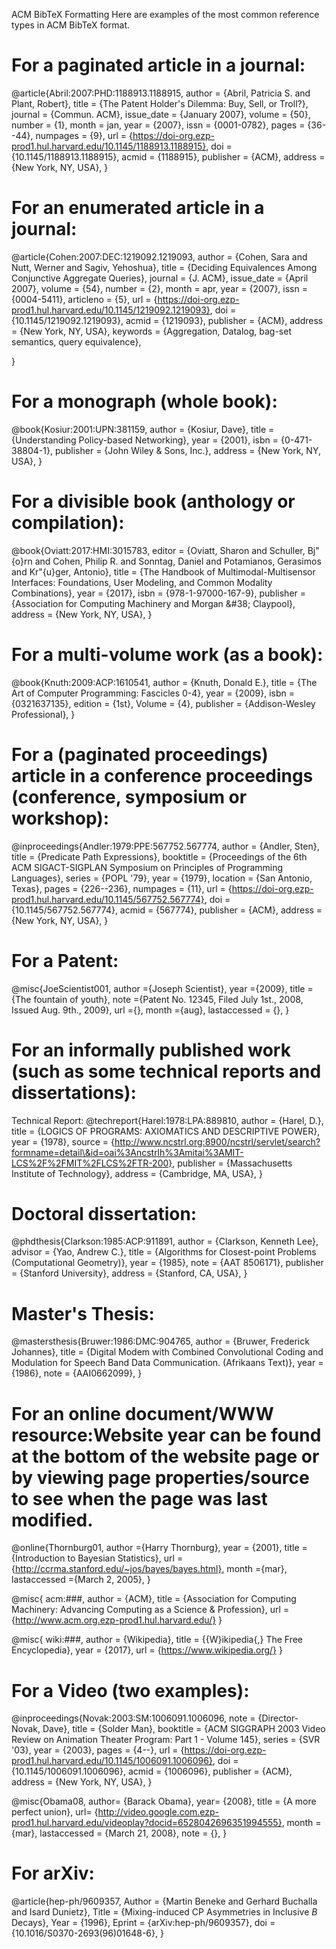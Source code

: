 ACM BibTeX Formatting
Here are examples of the most common reference types in ACM BibTeX format.

# For a paginated article in a journal:
@article{Abril:2007:PHD:1188913.1188915,
author = {Abril, Patricia S. and Plant, Robert},
title = {The Patent Holder's Dilemma: Buy, Sell, or Troll?},
journal = {Commun. ACM},
issue_date = {January 2007},
volume = {50},
number = {1},
month = jan,
year = {2007},
issn = {0001-0782},
pages = {36--44},
numpages = {9},
url = {https://doi-org.ezp-prod1.hul.harvard.edu/10.1145/1188913.1188915},
doi = {10.1145/1188913.1188915},
acmid = {1188915},
publisher = {ACM},
address = {New York, NY, USA},
}

# For an enumerated article in a journal:
@article{Cohen:2007:DEC:1219092.1219093,
author = {Cohen, Sara and Nutt, Werner and Sagiv, Yehoshua},
title = {Deciding Equivalences Among Conjunctive Aggregate Queries},
journal = {J. ACM},
issue_date = {April 2007},
volume = {54},
number = {2},
month = apr,
year = {2007},
issn = {0004-5411},
articleno = {5},
url = {https://doi-org.ezp-prod1.hul.harvard.edu/10.1145/1219092.1219093},
doi = {10.1145/1219092.1219093},
acmid = {1219093},
publisher = {ACM},
address = {New York, NY, USA},
keywords = {Aggregation, Datalog, bag-set semantics, query equivalence},

}

# For a monograph (whole book):
@book{Kosiur:2001:UPN:381159,
author = {Kosiur, Dave},
title = {Understanding Policy-based Networking},
year = {2001},
isbn = {0-471-38804-1},
publisher = {John Wiley \& Sons, Inc.}, address = {New York, NY, USA},
}

# For a divisible book (anthology or compilation):
@book{Oviatt:2017:HMI:3015783,
editor = {Oviatt, Sharon and Schuller, Bj\"{o}rn and Cohen, Philip R. and Sonntag, Daniel and Potamianos, Gerasimos and Kr\"{u}ger, Antonio},
title = {The Handbook of Multimodal-Multisensor Interfaces: Foundations, User Modeling, and Common Modality Combinations},
year = {2017},
isbn = {978-1-97000-167-9},
publisher = {Association for Computing Machinery and Morgan \&\#38; Claypool},
address = {New York, NY, USA},
}

# For a multi-volume work (as a book):
@book{Knuth:2009:ACP:1610541, author = {Knuth, Donald E.},
title = {The Art of Computer Programming: Fascicles 0-4},
year = {2009}, isbn = {0321637135}, edition = {1st},
Volume = {4}, publisher = {Addison-Wesley Professional},
}

# For a (paginated proceedings) article in a conference proceedings (conference, symposium or workshop):
@inproceedings{Andler:1979:PPE:567752.567774,
author = {Andler, Sten},
title = {Predicate Path Expressions},
booktitle = {Proceedings of the 6th ACM SIGACT-SIGPLAN Symposium on Principles of Programming Languages},
series = {POPL '79},
year = {1979},
location = {San Antonio, Texas},
pages = {226--236},
numpages = {11},
url = {https://doi-org.ezp-prod1.hul.harvard.edu/10.1145/567752.567774},
doi = {10.1145/567752.567774},
acmid = {567774},
publisher = {ACM},
address = {New York, NY, USA},
}

# For a Patent:
@misc{JoeScientist001,
author ={Joseph Scientist},
year ={2009},
title ={The fountain of youth},
note ={Patent No. 12345, Filed July 1st., 2008, Issued Aug. 9th., 2009},
url ={},
month ={aug},
lastaccessed = {},
}

# For an informally published work (such as some technical reports and dissertations):
Technical Report:
@techreport{Harel:1978:LPA:889810,
author = {Harel, D.},
title = {LOGICS OF PROGRAMS: AXIOMATICS AND DESCRIPTIVE POWER}, year = {1978},
source = {http://www.ncstrl.org:8900/ncstrl/servlet/search?formname=detail\&id=oai%3Ancstrlh%3Amitai%3AMIT-LCS%2F%2FMIT%2FLCS%2FTR-200},
publisher = {Massachusetts Institute of Technology},
address = {Cambridge, MA, USA},
}

# Doctoral dissertation:
@phdthesis{Clarkson:1985:ACP:911891,
author = {Clarkson, Kenneth Lee}, advisor = {Yao, Andrew C.},
title = {Algorithms for Closest-point Problems (Computational Geometry)},
year = {1985},
note = {AAT 8506171},
publisher = {Stanford University},
address = {Stanford, CA, USA},
}

# Master's Thesis:
@mastersthesis{Bruwer:1986:DMC:904765,
author = {Bruwer, Frederick Johannes},
title = {Digital Modem with Combined Convolutional Coding and Modulation for Speech Band Data Communication. (Afrikaans Text)},
year = {1986},
note = {AAI0662099},
}

# For an online document/WWW resource:Website year can be found at the bottom of the website page or by viewing page properties/source to see when the page was last modified.
@online{Thornburg01,
author ={Harry Thornburg},
year = {2001},
title ={Introduction to Bayesian Statistics},
url ={http://ccrma.stanford.edu/~jos/bayes/bayes.html},
month ={mar},
lastaccessed ={March 2, 2005},
}

@misc{ acm:###,
author = {ACM},
title = {Association for Computing Machinery: Advancing Computing as a Science & Profession},
url = {http://www.acm.org.ezp-prod1.hul.harvard.edu/}
}

@misc{ wiki:###,
author = {Wikipedia},
title = {{W}ikipedia{,} The Free Encyclopedia},
year = {2017},
url = {https://www.wikipedia.org/}
}

# For a Video (two examples):
@inproceedings{Novak:2003:SM:1006091.1006096,
note = {Director-Novak, Dave},
title = {Solder Man},
booktitle = {ACM SIGGRAPH 2003 Video Review on Animation Theater Program: Part 1 - Volume 145},
series = {SVR '03},
year = {2003},
pages = {4--},
url = {https://doi-org.ezp-prod1.hul.harvard.edu/10.1145/1006091.1006096},
doi = {10.1145/1006091.1006096},
acmid = {1006096},
publisher = {ACM},
address = {New York, NY, USA},
}

@misc{Obama08,
author= {Barack Obama},
year= {2008},
title = {A more perfect union},
url= {http://video.google.com.ezp-prod1.hul.harvard.edu/videoplay?docid=6528042696351994555},
month = {mar},
lastaccessed = {March 21, 2008},
note = {},
}

# For arXiv:
@article{hep-ph/9609357,
Author = {Martin Beneke and Gerhard Buchalla and Isard Dunietz},
Title = {Mixing-induced CP Asymmetries in Inclusive $B$ Decays},
Year = {1996},
Eprint = {arXiv:hep-ph/9609357},
doi = {10.1016/S0370-2693(96)01648-6},
}

